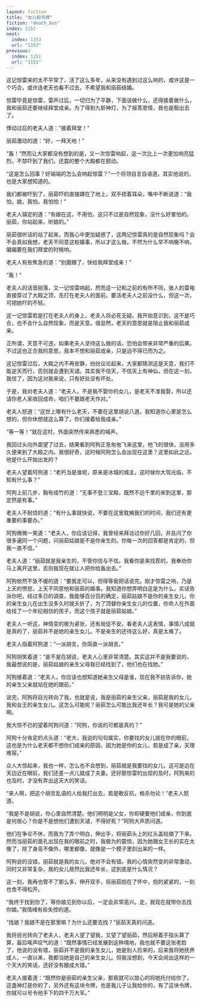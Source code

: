 ```yaml
---
layout: fiction
title: "女儿和令牌"
fiction: "death_bus"
index: 1152
next:
  index: 1153
  url: "1153"
previous:
  index: 1151
  url: "1151"
---
```

这记惊雷来的太不平常了，活了这么多年，从来没有遇到过这么响的，或许这是一个巧合，或许连老天也看不过去，不希望我和丽茹结婚。

惊雷毕竟是惊雷，雷声过后，一切归为了平静，下面该做什么，还得接着做什么，我和丽茹还要继续拜堂成亲。为了得到九斩神灯，为了报答恩情，我也是豁出去了。

悸动过后的老夫人道：“接着拜堂！”

丽茹激动的道：“好，一拜天地！”

“轰！”然而让大家都没有想到的是，又一次惊雷响起，这一次比上一次更加响亮猛烈，不禁吓到了我们，还震的整个大殿都在颤动。

“这是怎么回事？好端端的怎么会响起惊雷？”一个将领自言自语道，其实他说的，也是大家想知道的。

我们都被吓到了，丽茹吓的直接蹲在了地上，双手捂着耳朵，嘴中不断说道：“我怕，娘，我怕，我怕怕！”

老夫人镇定的道：“有娘在这，不用怕，这只不过是自然现象，没什么好害怕的。丽茹，你站起来，听娘的。”

丽茹很听话的站了起来，而我心中更加疑惑了，这两记惊雷真的是自然现象吗？会不会真如我想，老天不同意这桩婚事，所以才这么做。不然为什么早不响晚不响，偏偏要在我们拜堂的时候响。

老夫人有些焦急的道：“别磨蹭了，快给我拜堂成亲！”

“轰！”

老夫人的话音刚落，又一记惊雷响起，然而这一记和之前的有所不同，骇人的雷电直接穿过了大殿之顶，击打在老夫人的面前。要活老夫人之前没什么，但这一次，可把她吓的不轻。

这一记惊雷若是打在老夫人的身上，老夫人将必死无疑。我开始意识到，这不是巧合，也不会什么自然现象，而是天意。很显然，老天的意思就是阻止我和丽茹成亲。

正所谓，天意不可违，如果老夫人坚持这么做的话，恐怕会带来非常严重的后果。不过这也正合我的意思，我本不想和丽茹成亲，只是迫不得已而为之。

这记惊雷过后，大殿之内不再安静，纷纷议论起来，大家都猜测这是天意，我们不能逆天而行，否则就会遭到天谴。其实我不信天，不信天上有神仙，但在这一刻，我信了，因为这对我来说，只有好处没有坏处。

于是，我对老夫人道：“老夫人，不是我不娶你的女儿，是老天不准我娶，所以还请你老人家收回成命，咱们不要跟老天作对。”

老夫人怒道：“这世上哪有什么老天，不要在这里胡说八道。我知道你心里是怎么想的，但你休想就这么算了，你们接着给我成亲。”

“等一等！”就在这时，外面突然传来熟悉的喊声。

我回过头向外面望了过去，结果看到阿狗正急匆匆飞来这里，他飞的很快，没用多久便来到了大殿之内。我很好奇，这时候阿狗怎么会出现在这里？这里如此之远，他是什么开始出发的？

老夫人望着阿狗道：“老朽当是谁呢，原来是冰城的城主，这时候你大驾光临，不知有什么事？”

阿狗上前几步，胸有成竹的道：“无事不登三宝殿，既然不远千里的来到这里，那定然是有事。”

老夫人不耐烦的道：“有什么事就快说，不要在这里耽搁我们的时间，我们还有更重要的事要办。”

阿狗微微一笑道：“老夫人，你应该记得，我曾经来拜访过你好几回，并且问了你很多遍同一个问题，问丽茹姑娘是不是你亲生的。你每一次的回答都是肯定的，但我一直不信。”

老夫人道：“丽茹就是我亲生的，不管你信与不信。我看你是来找茬的，我奉劝你马上离开这里，否则我现在就让人把你给轰出去。”

阿狗依然不急不缓的道：“要我走可以，但得等我把话说完。刚才惊雷之响，乃是上天的愤怒，上天不同意他和丽茹的婚事。我知道你想弄明白这是为什么，实话告诉你吧，经过多日的调查，我能够百分百的确定，丽茹姑娘不是你的亲生女儿，你的亲生女儿在出生没多久时就夭折了，为了顶替你亲生女儿的位置，你命人在外面给找了一个年纪相仿的孩子，而这个孩子就是丽茹姑娘。”

老夫人一听这，神情变的极为紧张，还有局促不安。看老夫人这表情，事情八成就是真的了，丽茹并不是她的亲生女儿。不是亲生的还待这么好，真是太难了。

老夫人指着阿狗道：“一派胡言，你简直一派胡言。”

阿狗阴笑着道：“是不是在胡说，老夫人心里非常清楚。其实这并不是我要说的，我最想说的是，丽茹姑娘的亲生父母我已经找到了，他们也在找她。”

阿狗接着道：“老夫人，你应该也想知道她亲生父母是谁，现在我不妨告诉你，她的亲生父亲就站在她的跟前。”

说完，阿狗将目光转向了我，也就是说，我是丽茹的亲生父亲，丽茹是我的女儿，我和女王的亲生女儿。这怎么可能呢？丽茹怎么可能比我还年长？我可是她的父亲啊。

我大惊不已的望着阿狗问道：“阿狗，你说的可都是真的？”

阿狗十分肯定的点头道：“老大，我说的句句属实，你要找的女儿就在你的眼前，这也是为什么老天都不想你们成亲的原因，因为她是你的女儿，若是成了亲，天理难容。”

众人大惊起来，我也一样，怎么也不会想到，丽茹就是我要找的女儿，这可是远在天边近在眼前，我们还差一点儿就成了夫妻。还好那惊雷的出现的及时，阿狗来的也及时，才没有弄出这天大的笑话。

“来人啊，把这个胡言乱语的人给我打出去，若是敢反抗，格杀勿论！”老夫人怒道。

“我是不是胡说，你心里自然清楚。他们明明是父女，你却硬要他们成亲，你到底是何居心？你是不是想他们遭到天谴，不得好死？”阿狗大声质问道。

他们在争论不休，而我为了弄个明白，伸出手，将丽茹头上的红头盖给摘了下来。然而当丽茹的面孔出现在我的眼前之时，我极为的震惊，因为她跟女王长的实在太像了，除了身高不像外，哪里都像，就像是一个模子里刻出来的一样。

阿狗说的没错，丽茹就是我的女儿，绝对不会有错。我的心情突然变的非常激动，同时又非常复杂，我的女儿居然比我还年长，这到底是什么情况？

这一刻，我再也管不了那么多，伸开双手，将丽茹抱在了怀中，抱的紧紧的，一刻也舍不得松开。

“我终于找到你了，等你娘见到你以后，一定会非常高兴。走，我现在就带你去找你娘。”我情绪有些失控的道。

“找娘？我娘不是在那里嘛？为什么还要去找？”丽茹天真的问道。

我将目光转向了老夫人，老夫人望了望我，又望了望丽茹，然后掰着手指头算了算，最后唉声叹气的道：“既然事情已经发展到这种境地，我也就不要这张老脸了，他说的没有错，丽茹并不是我的亲生女儿，她是别人捡来的，后来我将她抚养成人，一直以来，我都当她是自己的亲生女儿。但我没想到，今天会闹出这样的一个天大的笑话，还好没有酿成大错。”

老夫人接着道：“既然你是丽茹的亲生父亲，那我就可以放心的将她托付给你了，这盏神灯是你的了，另外还有这块令牌，也是我儿子让我给你的，有了这块令牌，你就可以号令他手下的四千万大军。”